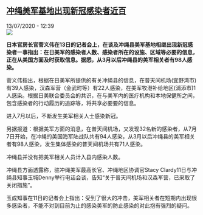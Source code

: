 <!--1594637638000-->
[冲绳美军基地出现新冠感染者近百](http://www.rfi.fr//cn/%E4%B8%AD%E5%9B%BD/20200713-%E5%86%B2%E7%BB%B3%E7%BE%8E%E5%86%9B%E5%9F%BA%E5%9C%B0%E5%87%BA%E7%8E%B0%E6%96%B0%E5%86%A0%E6%84%9F%E6%9F%93%E8%80%85%E8%BF%91%E7%99%BE)
------

<div>13/07/2020 - 12:39</div><img src="https://s.rfi.fr/media/display/b3c7ecea-0dbd-11ea-a507-005056bfe576/w:310/p:16x9/19102012.jpg"><p><strong>日本官房长官菅义伟在13日的记者会上，在谈及冲绳县美军基地相继出现新冠感染者一事指出：在日美军的感染者人数、感染者所在的设施、区域等必要的信息，正在从美国方面及时获取信息。据悉，从3月以后冲绳县的美军相关者有98人感染。</strong></p><div class="t-content__body u-clearfix"><div class="m-interstitial"></div><p>菅义伟指出，根据在日美军所提供的有关冲绳县的信息，在普天间机场(宜野湾市)有39人感染，汉森军营（金武町等）有22人感染，在美军牧港补给地区(浦添市)1人感染。根据日美联合委员会的共识，在与美军内的医疗机构和本地保健所之间，包含感染者的行动履历的追踪等，将共享必要要的信息。</p><p>进入7月以后，不断发生美军相关人士感染新冠。</p><p>另据报道：根据美军方面的消息，在普天间机场，又发现32名新的感染者，从7月7日开始，在冲绳的美国海军陆战队共有94人感染，从3月以后冲绳县的美军相关者有98人感染，发生集体感染的普天间机场共有71人感染。</p><p>冲绳县并没有把美军相关人员计入县内感染人数。</p><p>冲绳县方面透露称，驻冲绳美军最高长官、冲绳地区协调官Stacy Clardy11日与冲绳县知事玉城Denny举行电话会谈，告知“关于普天间机场和汉森军营，已采取了关闭措施”。</p><p>玉成知事在11日的记者会上指出：受到了很大的冲击，美军相关者在短期内出现很多感染者，不能不对到目前为止的感染美军的防止感染的对此抱有强烈的疑问。</p><div class="o-self-promo o-self-promo--nl o-self-promo--hidden" data-selfpromo-newsletter></div><div class="o-self-promo o-self-promo--app o-self-promo--hidden" data-selfpromo-app></div></div>
